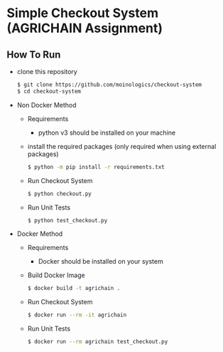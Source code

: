 # Simple Checkout System (AGRICHAIN Assignment)

## How To Run
  
  - clone this repository

    ```bash
    $ git clone https://github.com/moinologics/checkout-system
    $ cd checkout-system
    ```

  - Non Docker Method

    - Requirements
      - python v3 should be installed on your machine
    
    - install the required packages (only required when using external packages)
      ```bash
      $ python -m pip install -r requirements.txt
      ```

    - Run Checkout System
      ```bash
      $ python checkout.py
      ```
    
    - Run Unit Tests
      ```bash
      $ python test_checkout.py
      ```

  - Docker Method

    - Requirements
      - Docker should be installed on your system
    
    - Build Docker Image
      ```bash
      $ docker build -t agrichain .
      ```
    
    - Run Checkout System
      ```bash
      $ docker run --rm -it agrichain
      ```
    
    - Run Unit Tests
      ```bash
      $ docker run --rm agrichain test_checkout.py
      ```